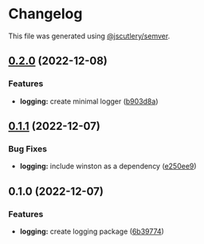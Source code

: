 # Changelog

This file was generated using [@jscutlery/semver](https://github.com/jscutlery/semver).

## [0.2.0](https://github.com/notional-finance/notional-monorepo/compare/logging-0.1.1...logging-0.2.0) (2022-12-08)


### Features

* **logging:** create minimal logger ([b903d8a](https://github.com/notional-finance/notional-monorepo/commit/b903d8af33820366c39492ef0d9c14eb56b7ea5a))

## [0.1.1](https://github.com/notional-finance/notional-monorepo/compare/logging-0.1.0...logging-0.1.1) (2022-12-07)


### Bug Fixes

* **logging:** include winston as a dependency ([e250ee9](https://github.com/notional-finance/notional-monorepo/commit/e250ee9709b5672549c3a87daf9c5bbd53bdba62))

## 0.1.0 (2022-12-07)


### Features

* **logging:** create logging package ([6b39774](https://github.com/notional-finance/notional-monorepo/commit/6b39774306830d3a496965d079a77d1898f82fae))
